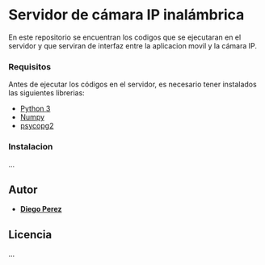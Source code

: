 # Servidor de cámara IP inalámbrica

En este repositorio se encuentran los codigos que se ejecutaran en el servidor y que serviran de interfaz entre la aplicacion movil y la cámara IP.

### Requisitos

Antes de ejecutar los códigos en el servidor, es necesario tener instalados las siguientes librerias:

* [Python 3](https://www.python.org/download)
* [Numpy](http://www.numpy.org/)
* [psycopg2](http://initd.org/psycopg/)


### Instalacion
...

## Autor

* **[Diego Perez](https://github.com/pzgdiego)**

## Licencia

...

